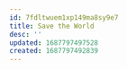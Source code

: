 ```yaml
---
id: 7fdltwuem1xp149ma8sy9e7
title: Save the World
desc: ''
updated: 1687797497528
created: 1687797492839
---
```

